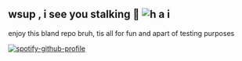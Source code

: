 ## wsup , i see you stalking 🤨 ![h a i](https://komarev.com/ghpvc/?username=PR3TTYPLEASE&color=ff69b4&label=meowers)

enjoy this bland repo bruh, tis all for fun and apart of testing purposes

[![spotify-github-profile](https://spotify-github-profile.kittinanx.com/api/view?uid=1uuz81ys5eomswefdxwyzxjnp&cover_image=true&theme=default&show_offline=false&background_color=121212&interchange=true)](https://github.com/kittinan/spotify-github-profile)


